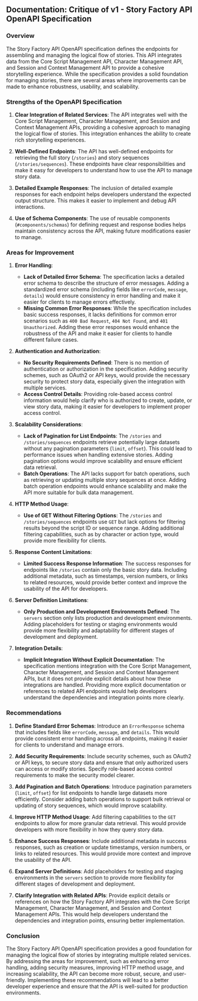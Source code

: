## Documentation: Critique of v1 - Story Factory API OpenAPI Specification

### Overview
The Story Factory API OpenAPI specification defines the endpoints for assembling and managing the logical flow of stories. This API integrates data from the Core Script Management API, Character Management API, and Session and Context Management API to provide a cohesive storytelling experience. While the specification provides a solid foundation for managing stories, there are several areas where improvements can be made to enhance robustness, usability, and scalability.

### Strengths of the OpenAPI Specification

1. **Clear Integration of Related Services**: The API integrates well with the Core Script Management, Character Management, and Session and Context Management APIs, providing a cohesive approach to managing the logical flow of stories. This integration enhances the ability to create rich storytelling experiences.

2. **Well-Defined Endpoints**: The API has well-defined endpoints for retrieving the full story (`/stories`) and story sequences (`/stories/sequences`). These endpoints have clear responsibilities and make it easy for developers to understand how to use the API to manage story data.

3. **Detailed Example Responses**: The inclusion of detailed example responses for each endpoint helps developers understand the expected output structure. This makes it easier to implement and debug API interactions.

4. **Use of Schema Components**: The use of reusable components (`#components/schemas`) for defining request and response bodies helps maintain consistency across the API, making future modifications easier to manage.

### Areas for Improvement

1. **Error Handling**:
   - **Lack of Detailed Error Schema**: The specification lacks a detailed error schema to describe the structure of error messages. Adding a standardized error schema (including fields like `errorCode`, `message`, `details`) would ensure consistency in error handling and make it easier for clients to manage errors effectively.
   - **Missing Common Error Responses**: While the specification includes basic success responses, it lacks definitions for common error scenarios such as `400 Bad Request`, `404 Not Found`, and `401 Unauthorized`. Adding these error responses would enhance the robustness of the API and make it easier for clients to handle different failure cases.

2. **Authentication and Authorization**:
   - **No Security Requirements Defined**: There is no mention of authentication or authorization in the specification. Adding security schemes, such as OAuth2 or API keys, would provide the necessary security to protect story data, especially given the integration with multiple services.
   - **Access Control Details**: Providing role-based access control information would help clarify who is authorized to create, update, or view story data, making it easier for developers to implement proper access control.

3. **Scalability Considerations**:
   - **Lack of Pagination for List Endpoints**: The `/stories` and `/stories/sequences` endpoints retrieve potentially large datasets without any pagination parameters (`limit`, `offset`). This could lead to performance issues when handling extensive stories. Adding pagination options would improve scalability and ensure efficient data retrieval.
   - **Batch Operations**: The API lacks support for batch operations, such as retrieving or updating multiple story sequences at once. Adding batch operation endpoints would enhance scalability and make the API more suitable for bulk data management.

4. **HTTP Method Usage**:
   - **Use of GET Without Filtering Options**: The `/stories` and `/stories/sequences` endpoints use `GET` but lack options for filtering results beyond the script ID or sequence range. Adding additional filtering capabilities, such as by character or action type, would provide more flexibility for clients.

5. **Response Content Limitations**:
   - **Limited Success Response Information**: The success responses for endpoints like `/stories` contain only the basic story data. Including additional metadata, such as timestamps, version numbers, or links to related resources, would provide better context and improve the usability of the API for developers.

6. **Server Definition Limitations**:
   - **Only Production and Development Environments Defined**: The `servers` section only lists production and development environments. Adding placeholders for testing or staging environments would provide more flexibility and adaptability for different stages of development and deployment.

7. **Integration Details**:
   - **Implicit Integration Without Explicit Documentation**: The specification mentions integration with the Core Script Management, Character Management, and Session and Context Management APIs, but it does not provide explicit details about how these integrations are handled. Providing more explicit documentation or references to related API endpoints would help developers understand the dependencies and integration points more clearly.

### Recommendations

1. **Define Standard Error Schemas**: Introduce an `ErrorResponse` schema that includes fields like `errorCode`, `message`, and `details`. This would provide consistent error handling across all endpoints, making it easier for clients to understand and manage errors.

2. **Add Security Requirements**: Include security schemes, such as OAuth2 or API keys, to secure story data and ensure that only authorized users can access or modify stories. Specify role-based access control requirements to make the security model clearer.

3. **Add Pagination and Batch Operations**: Introduce pagination parameters (`limit`, `offset`) for list endpoints to handle large datasets more efficiently. Consider adding batch operations to support bulk retrieval or updating of story sequences, which would improve scalability.

4. **Improve HTTP Method Usage**: Add filtering capabilities to the `GET` endpoints to allow for more granular data retrieval. This would provide developers with more flexibility in how they query story data.

5. **Enhance Success Responses**: Include additional metadata in success responses, such as creation or update timestamps, version numbers, or links to related resources. This would provide more context and improve the usability of the API.

6. **Expand Server Definitions**: Add placeholders for testing and staging environments in the `servers` section to provide more flexibility for different stages of development and deployment.

7. **Clarify Integration with Related APIs**: Provide explicit details or references on how the Story Factory API integrates with the Core Script Management, Character Management, and Session and Context Management APIs. This would help developers understand the dependencies and integration points, ensuring better implementation.

### Conclusion
The Story Factory API OpenAPI specification provides a good foundation for managing the logical flow of stories by integrating multiple related services. By addressing the areas for improvement, such as enhancing error handling, adding security measures, improving HTTP method usage, and increasing scalability, the API can become more robust, secure, and user-friendly. Implementing these recommendations will lead to a better developer experience and ensure that the API is well-suited for production environments.

